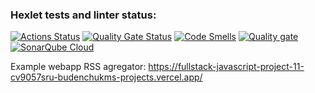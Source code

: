 ### Hexlet tests and linter status:
[![Actions Status](https://github.com/BudenchukM/fullstack-javascript-project-11/actions/workflows/hexlet-check.yml/badge.svg)](https://github.com/BudenchukM/fullstack-javascript-project-11/actions)
[![Quality Gate Status](https://sonarcloud.io/api/project_badges/measure?project=BudenchukM_fullstack-javascript-project-11&metric=alert_status)](https://sonarcloud.io/summary/new_code?id=BudenchukM_fullstack-javascript-project-11)
[![Code Smells](https://sonarcloud.io/api/project_badges/measure?project=BudenchukM_fullstack-javascript-project-11&metric=code_smells)](https://sonarcloud.io/summary/new_code?id=BudenchukM_fullstack-javascript-project-11)
[![Quality gate](https://sonarcloud.io/api/project_badges/quality_gate?project=BudenchukM_fullstack-javascript-project-11)](https://sonarcloud.io/summary/new_code?id=BudenchukM_fullstack-javascript-project-11)
[![SonarQube Cloud](https://sonarcloud.io/images/project_badges/sonarcloud-light.svg)](https://sonarcloud.io/summary/new_code?id=BudenchukM_fullstack-javascript-project-11)

Example webapp RSS agregator:
https://fullstack-javascript-project-11-cv9057sru-budenchukms-projects.vercel.app/
